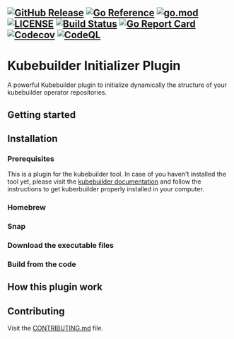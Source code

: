 [![GitHub Release](https://img.shields.io/github/v/release/astrokube/kubebuilder-initializer-plugin)](https://github.com/astrokube/kubebuilder-initializer-plugin/releases)
[![Go Reference](https://pkg.go.dev/badge/github.com/astrokube/kubebuilder-initializer-plugin.svg)](https://pkg.go.dev/github.com/astrokube/kubebuilder-initializer-plugin)
[![go.mod](https://img.shields.io/github/go-mod/go-version/astrokube/kubebuilder-initializer-plugin)](go.mod)
[![LICENSE](https://img.shields.io/github/license/astrokube/kubebuilder-initializer-plugin)](LICENSE)
[![Build Status](https://img.shields.io/github/workflow/status/astrokube/kubebuilder-initializer-plugin/build)](https://github.com/astrokube/kubebuilder-initializer-plugin/actions?query=workflow%3Abuild+branch%3Amain)
[![Go Report Card](https://goreportcard.com/badge/github.com/astrokube/kubebuilder-initializer-plugin)](https://goreportcard.com/report/github.com/astrokube/kubebuilder-initializer-plugin)
[![Codecov](https://codecov.io/gh/astrokube/kubebuilder-initializer-plugin/branch/main/graph/badge.svg)](https://codecov.io/gh/astrokube/kubebuilder-initializer-plugin)
[![CodeQL](https://github.com/astrokube/kubebuilder-initializer-plugin/actions/workflows/codeql-analysis.yml/badge.svg?branch=main)](https://github.com/astrokube/kubebuilder-initializer-plugin/actions/workflows/codeql-analysis.yml)
---

# Kubebuilder Initializer Plugin

A powerful Kubebuilder plugin to initialize dynamically the structure of your kubebuilder operator repositories.

## Getting started


## Installation

### Prerequisites

This is a plugin for the kubebuilder tool. In case of you haven't installed the tool yet, please visit the 
[kubebuilder documentation](https://github.com/kubernetes-sigs/kubebuilder) and follow the instructions to get 
kuberbuilder properly installed in your computer.

### Homebrew

### Snap

### Download the executable files

### Build from the code

## How this plugin work

## Contributing

Visit the [CONTRIBUTING.md](CONTRIBUTING.md) file.